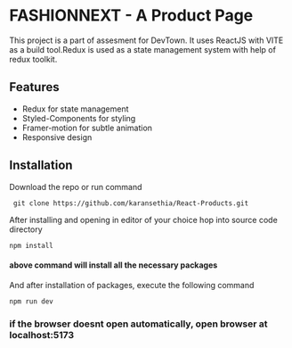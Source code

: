 # FASHIONNEXT - A Product Page

This project is a part of assesment for DevTown. It uses ReactJS with VITE as a build tool.Redux is used as a state management system with help of redux toolkit.

## Features

- Redux for state management
- Styled-Components for styling
- Framer-motion for subtle animation
- Responsive design

## Installation

Download the repo or run command

```
 git clone https://github.com/karansethia/React-Products.git
```

After installing and opening in editor of your choice hop into source code directory

```
npm install
```

#### above command will install all the necessary packages

And after installation of packages, execute the following command

```
npm run dev
```

### if the browser doesnt open automatically, open browser at localhost:5173
